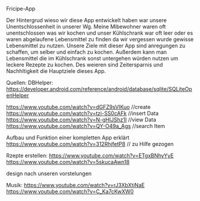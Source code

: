 Fricipe-App

Der Hintergrud wieso wir diese App entwickelt haben war unsere Unentschlossenheit in unserer Wg. Meine Mibewohner waren oft unentschlossen was wir kochen 
und unser Kühlschrank war oft leer oder es waren abgelaufene Lebensmittel zu finden da wir vergessen wurde gewisse Lebensmittel zu nutzen.
Unsere Ziele mit dieser App sind anregungen zu schaffen, um selber und einfach zu kochen. Außerdem kann man Lebensmittel die im Kühlschrank sonst untergehen würden nutzen um leckere Rezepte zu kochen.
Des weieren sind Zeitersparnis und Nachhltigkeit die Hauptziele dieses App.




Quellen:
DBHelper:
https://developer.android.com/reference/android/database/sqlite/SQLiteOpenHelper

https://www.youtube.com/watch?v=dGFZ9sVIKuo //create 
https://www.youtube.com/watch?v=tzj-SS0cAFk //insert Data
https://www.youtube.com/watch?v=N-gHIJShz1I //view Data
https://www.youtube.com/watch?v=QY-O49a_Ags  //search Item

Aufbau und Funktion einer kompletten App erklärt
https://www.youtube.com/watch?v=312RhjfetP8 // zu Hilfe gezogen


Rzepte erstellen:
https://www.youtube.com/watch?v=ETgxBNhyYyE
https://www.youtube.com/watch?v=5skucaAwn18

design nach unseren vorstelungen


Musik:
https://www.youtube.com/watch?v=rJ3XbXtjNaE
https://www.youtube.com/watch?v=C_Ka7cKwXW0
